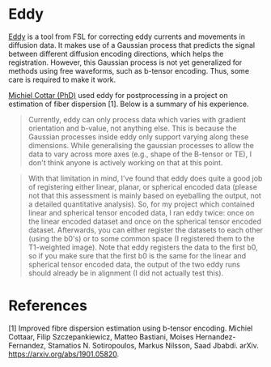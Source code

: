 # Eddy 

[Eddy](https://fsl.fmrib.ox.ac.uk/fsl/fslwiki/eddy) is a tool from FSL 
for  correcting eddy currents and movements in 
diffusion data. It makes use of a Gaussian process that predicts the signal 
between different diffusion encoding directions, which helps the 
registration. However, this Gaussian process is not yet generalized for 
methods using free waveforms, such as b-tensor encoding. Thus, some care is 
required to make it work.

[Michiel Cottar (PhD)](https://www.ndcn.ox.ac.uk/team/michiel-cottaar) used 
eddy for postprocessing in a project on estimation of fiber dispersion [1]. 
Below is a summary of his experience.

>Currently, eddy can only process data which varies with gradient 
>orientation and b-value, not anything else. This is because the 
>Gaussian processes inside eddy only support varying along these 
>dimensions. While generalising the gaussian processes to allow 
>the data to vary across more axes (e.g., shape of the B-tensor 
>or TE), I don't think anyone is actively working on that at this point.

>With that limitation in mind, I've found that eddy does quite a good 
>job of registering either linear, planar, or spherical encoded data 
>(please not that this assessment is mainly based on eyeballing the 
>output, not a detailed quantitative analysis). So, for my project 
>which contained linear and spherical tensor encoded data, I ran eddy 
>twice: once on the linear encoded dataset and once on the spherical 
>tensor encoded dataset. Afterwards, you can either register the 
>datasets to each other (using the b0's) or to some common space 
>(I registered them to the T1-weighted image). Note that eddy registers 
>the data to the first b0, so if you make sure that the first b0 is the 
>same for the linear and spherical tensor encoded data, the output of 
>the two eddy runs should already be in alignment (I did not actually 
>test this).

# References

[1] Improved fibre dispersion estimation using b-tensor encoding. 
Michiel Cottaar, Filip Szczepankiewicz, Matteo Bastiani, 
Moises Hernandez-Fernandez, Stamatios N. Sotiropoulos,
Markus Nilsson, Saad Jbabdi. arXiv. https://arxiv.org/abs/1901.05820.
